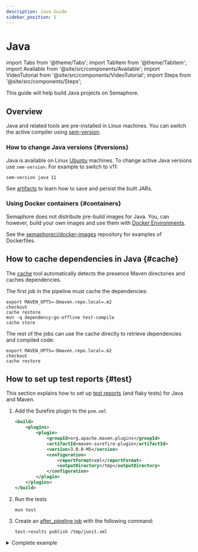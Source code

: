 ```yaml
---
description: Java Guide
sidebar_position: 5
---
```


# Java

import Tabs from '@theme/Tabs';
import TabItem from '@theme/TabItem';
import Available from '@site/src/components/Available';
import VideoTutorial from '@site/src/components/VideoTutorial';
import Steps from '@site/src/components/Steps';


This guide will help build Java projects on Semaphore.

## Overview

Java and related tools are pre-installed in Linux machines. You can switch the active compiler using [sem-version](../../reference/toolbox#sem-version).

### How to change Java versions {#versions}


Java is available on Linux [Ubuntu](../../reference/os-ubuntu) machines. To change active Java versions use `sem-version`. For example to switch to v11:

```shell
sem-version java 11
```

See [artifacts](../artifacts) to learn how to save and persist the built JARs.

### Using Docker containers {#containers}

Semaphore does not distribute pre-build images for Java. You, can however, build your own images and use them with [Docker Environments](../../using-semaphore/pipelines#docker-environments).

See the [semaphoreci/docker-images](https://github.com/semaphoreci/docker-images) repository for examples of Dockerfiles.

## How to cache dependencies in Java {#cache}

The [cache](../../reference/toolbox#cache) tool automatically detects the presence Maven directories and caches dependencies.

The first job in the pipeline must cache the dependencies:

```shell
export MAVEN_OPTS=-Dmaven.repo.local=.m2
checkout
cache restore
mvn -q dependency:go-offline test-compile
cache store
```

The rest of the jobs can use the cache directly to retrieve dependencies and compiled code:

```shell
export MAVEN_OPTS=-Dmaven.repo.local=.m2
checkout
cache restore
```

## How to set up test reports {#test}


This section explains how to set up [test reports](../../using-semaphore/tests/test-reports) (and flaky tests) for Java and Maven.

<Steps>

1. Add the Surefire plugin to the `pom.xml`

    ```xml
    <build>
        <plugins>
            <plugin>
                <groupId>org.apache.maven.plugins</groupId>
                <artifactId>maven-surefire-plugin</artifactId>
                <version>3.0.0-M5</version>
                <configuration>
                    <reportFormat>xml</reportFormat>
                    <outputDirectory>/tmp</outputDirectory>
                </configuration>
            </plugin>
        </plugins>
    </build>
    ```

2. Run the tests

    ```shell
    mvn test
    ```

3. Create an [after_pipeline job](../../using-semaphore/pipelines#after-pipeline-job) with the following command:

    ```shell
    test-results publish /tmp/junit.xml
    ```

</Steps>

<details>
<summary>Complete example</summary>
<div>

```yaml
version: v1.0
name: Java & Maven Example
agent:
  machine:
    type: e1-standard-2
    os_image: ubuntu2004

blocks:
  - name: Setup
    task:
      env_vars:
        # Set maven to use a local directory. This is required for
        # the cache util. It must be set in all blocks.
        - name: MAVEN_OPTS
          value: "-Dmaven.repo.local=.m2"
      jobs:
        - name: Dependencies
          commands:
            - checkout
            - cache restore
            # Download all JARs possible and compile as much as possible
            # Use -q to reduce output spam
            - mvn -q dependency:go-offline test-compile
            - cache store
  - name: Tests
    task:
      env_vars:
        - name: MAVEN_OPTS
          value: "-Dmaven.repo.local=.m2"
      prologue:
        commands:
          - checkout
          - cache restore
      jobs:
        - name: Everything
          commands:
            - mvn test
            - mvn -q package
    epilogue:
      always:
        commands:
          - test-results publish /tmp/junit.xml
```

</div>
</details>
